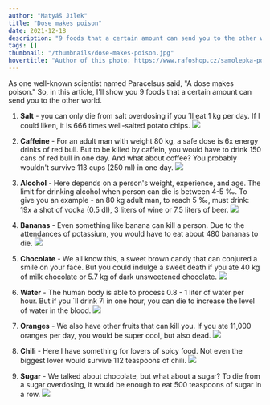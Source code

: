 ```yaml
---
author: "Matyáš Jílek"
title: "Dose makes poison"
date: 2021-12-18
description: "9 foods that a certain amount can send you to the other world"
tags: []
thumbnail: "/thumbnails/dose-makes-poison.jpg"
hovertitle: "Author of this photo: https://www.rafoshop.cz/samolepka-pozor-jed-15-x-21cm"
---
```

As one well-known scientist named Paracelsus said, "A dose makes poison." So, in this article, I'll show you 9 foods that a certain amount can send you to the other world. 

1) **Salt** - you can only die from salt overdosing if you ´ll eat 1 kg per day. If I could liken, it is 666 times well-salted potato chips. 
![](/images/dose-makes-poison/chips.jpg)

2) **Caffeine** - For an adult man with weight 80 kg, a safe dose is 6x energy drinks of red bull. But to be killed by caffein, you would have to drink 150 cans of red bull in one day. And what about coffee? You probably wouldn't survive 113 cups (250 ml) in one day. 
![](/images/dose-makes-poison/caffeine.jpg)

3) **Alcohol** - Here depends on a person's weight, experience, and age. The limit for drinking alcohol when person can die is between 4-5 ‰. To give you an example - an 80 kg adult man, to reach 5 ‰, must drink: 19x a shot of vodka (0.5 dl), 3 liters of wine or 7.5 liters of beer. 
![](/images/dose-makes-poison/alcohol.jpg)

4) **Bananas** - Even something like banana can kill a person. Due to the attendances of potassium, you would have to eat about 480 bananas to die. 
![](/images/dose-makes-poison/bananas.jpg)

5) **Chocolate** - We all know this, a sweet brown candy that can conjured a smile on your face. But you could indulge a sweet death if you ate 40 kg of milk chocolate or 5.7 kg of dark unsweetened chocolate. 
![](/images/dose-makes-poison/chocolate.jpg)

6) **Water** - The human body is able to process 0.8 - 1 liter of water per hour. But if you ´ll drink 7l in one hour, you can die to increase the level of water in the blood. 
![](/images/dose-makes-poison/water.jpg)

7) **Oranges** - We also have other fruits that can kill you. If you ate 11,000 oranges per day, you would be super cool, but also dead. 
![](/images/dose-makes-poison/oranges.jpg)

8) **Chili** - Here I have something for lovers of spicy food. Not even the biggest lover would survive 112 teaspoons of chili. 
![](/images/dose-makes-poison/chili.jpg)

9) **Sugar** - We talked about chocolate, but what about a sugar? To die from a sugar overdosing, it would be enough to eat 500 teaspoons of sugar in a row. 
![](/images/dose-makes-poison/sugar.jpg)